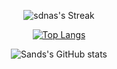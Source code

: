 <div align="center">
    
![sdnas's Streak](https://github-readme-streak-stats.herokuapp.com/?user=sdnas&theme=graywhite&hide_border=true&border_radius=15)

[![Top Langs](https://github-readme-stats.vercel.app/api/top-langs/?username=sdnas&theme=graywhite&hide_border=true&border_radius=15&card_width=500)](https://github.com/anuraghazra/github-readme-stats)

![Sands's GitHub stats](https://github-readme-stats.vercel.app/api?username=sdnas&theme=graywhite\&rank_icon=github)

</div>

